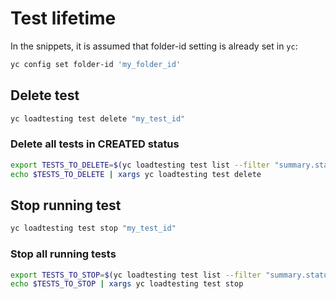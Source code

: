 # Test lifetime

In the snippets, it is assumed that folder-id setting is already set in `yc`:

```bash
yc config set folder-id 'my_folder_id'
```

## Delete test

```bash
yc loadtesting test delete "my_test_id"
```

### Delete all tests in CREATED status

```bash
export TESTS_TO_DELETE=$(yc loadtesting test list --filter "summary.status = CREATED and summary.created_by = $AUTHOR" --format json | jq -r "[.[].id] | join(\" \")")
echo $TESTS_TO_DELETE | xargs yc loadtesting test delete
```

## Stop running test

```bash
yc loadtesting test stop "my_test_id"
```

### Stop all running tests

```bash
export TESTS_TO_STOP=$(yc loadtesting test list --filter "summary.status not in (CREATED, DONE, STOPPED, AUTOSTOPPED, FAILED)" --format json | jq -r "[.[].id] | join(\" \")")
echo $TESTS_TO_STOP | xargs yc loadtesting test stop
```
